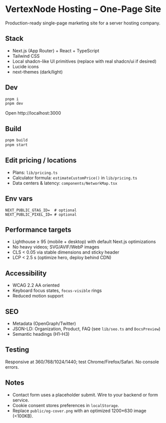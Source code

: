 # VertexNode Hosting – One-Page Site

Production-ready single-page marketing site for a server hosting company.

## Stack
- Next.js (App Router) + React + TypeScript
- Tailwind CSS
- Local shadcn-like UI primitives (replace with real shadcn/ui if desired)
- Lucide icons
- next-themes (dark/light)

## Dev
```bash
pnpm i
pnpm dev
```
Open http://localhost:3000

## Build
```bash
pnpm build
pnpm start
```

## Edit pricing / locations
- Plans: `lib/pricing.ts`
- Calculator formula: `estimateCustomPrice()` in `lib/pricing.ts`
- Data centers & latency: `components/NetworkMap.tsx`

## Env vars
```
NEXT_PUBLIC_GTAG_ID=  # optional
NEXT_PUBLIC_PIXEL_ID= # optional
```

## Performance targets
- Lighthouse ≥ 95 (mobile + desktop) with default Next.js optimizations
- No heavy videos; SVG/AVIF/WebP images
- CLS < 0.05 via stable dimensions and sticky header
- LCP < 2.5 s (optimize hero, deploy behind CDN)

## Accessibility
- WCAG 2.2 AA oriented
- Keyboard focus states, `focus-visible` rings
- Reduced motion support

## SEO
- Metadata (OpenGraph/Twitter)
- JSON-LD: Organization, Product, FAQ (see `lib/seo.ts` and `DocsPreview`)
- Semantic headings (H1–H3)

## Testing
Responsive at 360/768/1024/1440; test Chrome/Firefox/Safari. No console errors.

## Notes
- Contact form uses a placeholder submit. Wire to your backend or form service.
- Cookie consent stores preferences in `localStorage`.
- Replace `public/og-cover.png` with an optimized 1200×630 image (<100KB).
